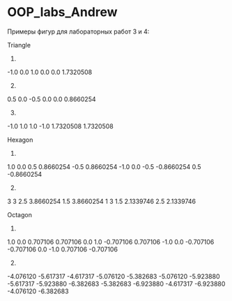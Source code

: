 # OOP_labs_Andrew

Примеры фигур для лабораторных работ 3 и 4:

Triangle

1.
-1.0 0.0
1.0 0.0
0.0 1.7320508

2.
0.5 0.0
-0.5 0.0
0.0 0.8660254

3.
-1.0 1.0
1.0 -1.0
1.7320508 1.7320508

Hexagon

1.
1.0 0.0
0.5 0.8660254
-0.5 0.8660254
-1.0 0.0
-0.5 -0.8660254
0.5 -0.8660254

2.
3 3
2.5 3.8660254
1.5 3.8660254
1 3
1.5 2.1339746
2.5 2.1339746

Octagon

1.
1.0 0.0
0.707106 0.707106
0.0 1.0
-0.707106 0.707106
-1.0 0.0
-0.707106 -0.707106
0.0 -1.0
0.707106 -0.707106

2.
-4.076120 -5.617317
-4.617317 -5.076120
-5.382683 -5.076120
-5.923880 -5.617317
-5.923880 -6.382683
-5.382683 -6.923880
-4.617317 -6.923880
-4.076120 -6.382683
